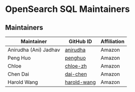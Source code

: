 # OpenSearch SQL Maintainers

## Maintainers

| Maintainer | GitHub ID | Affiliation |
| --------------- | --------- | ----------- |
| Anirudha (Ani) Jadhav | [anirudha](https://github.com/anirudha) | Amazon |
| Peng Huo | [penghuo](https://github.com/penghuo) | Amazon |
| Chloe | [chloe-zh](https://github.com/chloe-zh) | Amazon |
| Chen Dai | [dai-chen](https://github.com/dai-chen) | Amazon |
| Harold Wang | [harold-wang](https://github.com/harold-wang) | Amazon |